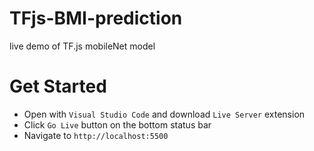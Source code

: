 # TFjs-BMI-prediction
live demo of TF.js mobileNet model

# Get Started

* Open with `Visual Studio Code` and download `Live Server` extension
* Click `Go Live` button on the bottom status bar
* Navigate to `http://localhost:5500`

